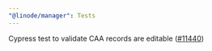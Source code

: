 ```yaml
---
"@linode/manager": Tests
---
```


Cypress test to validate CAA records are editable ([#11440](https://github.com/linode/manager/pull/11440))
